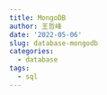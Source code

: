 ```yaml
---
title: MongoDB
author: 王哲峰
date: '2022-05-06'
slug: database-mongodb
categories:
  - database
tags:
  - sql
---
```

